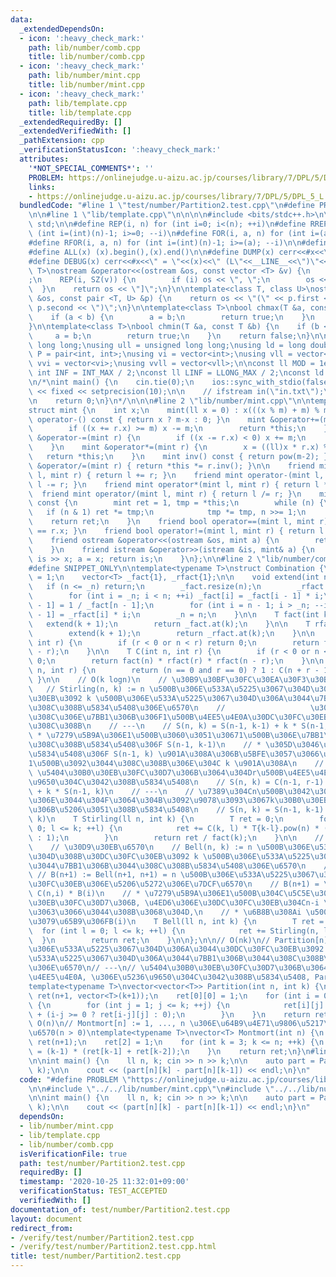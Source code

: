 ```yaml
---
data:
  _extendedDependsOn:
  - icon: ':heavy_check_mark:'
    path: lib/number/comb.cpp
    title: lib/number/comb.cpp
  - icon: ':heavy_check_mark:'
    path: lib/number/mint.cpp
    title: lib/number/mint.cpp
  - icon: ':heavy_check_mark:'
    path: lib/template.cpp
    title: lib/template.cpp
  _extendedRequiredBy: []
  _extendedVerifiedWith: []
  _pathExtension: cpp
  _verificationStatusIcon: ':heavy_check_mark:'
  attributes:
    '*NOT_SPECIAL_COMMENTS*': ''
    PROBLEM: https://onlinejudge.u-aizu.ac.jp/courses/library/7/DPL/5/DPL_5_L
    links:
    - https://onlinejudge.u-aizu.ac.jp/courses/library/7/DPL/5/DPL_5_L
  bundledCode: "#line 1 \"test/number/Partition2.test.cpp\"\n#define PROBLEM \"https://onlinejudge.u-aizu.ac.jp/courses/library/7/DPL/5/DPL_5_L\"\
    \n\n#line 1 \"lib/template.cpp\"\n\n\n\n#include <bits/stdc++.h>\n\nusing namespace\
    \ std;\n\n#define REP(i, n) for (int i=0; i<(n); ++i)\n#define RREP(i, n) for\
    \ (int i=(int)(n)-1; i>=0; --i)\n#define FOR(i, a, n) for (int i=(a); i<(n); ++i)\n\
    #define RFOR(i, a, n) for (int i=(int)(n)-1; i>=(a); --i)\n\n#define SZ(x) ((int)(x).size())\n\
    #define ALL(x) (x).begin(),(x).end()\n\n#define DUMP(x) cerr<<#x<<\" = \"<<(x)<<endl\n\
    #define DEBUG(x) cerr<<#x<<\" = \"<<(x)<<\" (L\"<<__LINE__<<\")\"<<endl;\n\ntemplate<class\
    \ T>\nostream &operator<<(ostream &os, const vector <T> &v) {\n    os << \"[\"\
    ;\n    REP(i, SZ(v)) {\n        if (i) os << \", \";\n        os << v[i];\n  \
    \  }\n    return os << \"]\";\n}\n\ntemplate<class T, class U>\nostream &operator<<(ostream\
    \ &os, const pair <T, U> &p) {\n    return os << \"(\" << p.first << \" \" <<\
    \ p.second << \")\";\n}\n\ntemplate<class T>\nbool chmax(T &a, const T &b) {\n\
    \    if (a < b) {\n        a = b;\n        return true;\n    }\n    return false;\n\
    }\n\ntemplate<class T>\nbool chmin(T &a, const T &b) {\n    if (b < a) {\n   \
    \     a = b;\n        return true;\n    }\n    return false;\n}\n\nusing ll =\
    \ long long;\nusing ull = unsigned long long;\nusing ld = long double;\nusing\
    \ P = pair<int, int>;\nusing vi = vector<int>;\nusing vll = vector<ll>;\nusing\
    \ vvi = vector<vi>;\nusing vvll = vector<vll>;\n\nconst ll MOD = 1e9 + 7;\nconst\
    \ int INF = INT_MAX / 2;\nconst ll LINF = LLONG_MAX / 2;\nconst ld eps = 1e-9;\n\
    \n/*\nint main() {\n    cin.tie(0);\n    ios::sync_with_stdio(false);\n    cout\
    \ << fixed << setprecision(10);\n\n    // ifstream in(\"in.txt\");\n    // cin.rdbuf(in.rdbuf());\n\
    \n    return 0;\n}\n*/\n\n\n#line 2 \"lib/number/mint.cpp\"\n\ntemplate<int m>\n\
    struct mint {\n    int x;\n    mint(ll x = 0) : x(((x % m) + m) % m) {}\n    mint\
    \ operator-() const { return x ? m-x : 0; }\n    mint &operator+=(mint r) {\n\
    \        if ((x += r.x) >= m) x -= m;\n        return *this;\n    }\n    mint\
    \ &operator-=(mint r) {\n        if ((x -= r.x) < 0) x += m;\n        return *this;\n\
    \    }\n    mint &operator*=(mint r) {\n        x = ((ll)x * r.x) % m;\n     \
    \   return *this;\n    }\n    mint inv() const { return pow(m-2); }\n    mint\
    \ &operator/=(mint r) { return *this *= r.inv(); }\n\n    friend mint operator+(mint\
    \ l, mint r) { return l += r; }\n    friend mint operator-(mint l, mint r) { return\
    \ l -= r; }\n    friend mint operator*(mint l, mint r) { return l *= r; }\n  \
    \  friend mint operator/(mint l, mint r) { return l /= r; }\n    mint pow(ll n)\
    \ const {\n        mint ret = 1, tmp = *this;\n        while (n) {\n         \
    \   if (n & 1) ret *= tmp;\n            tmp *= tmp, n >>= 1;\n        }\n    \
    \    return ret;\n    }\n    friend bool operator==(mint l, mint r) { return l.x\
    \ == r.x; }\n    friend bool operator!=(mint l, mint r) { return l.x != r.x; }\n\
    \    friend ostream &operator<<(ostream &os, mint a) {\n        return os << a.x;\n\
    \    }\n    friend istream &operator>>(istream &is, mint& a) {\n        ll x;\
    \ is >> x; a = x; return is;\n    }\n};\n\n#line 2 \"lib/number/comb.cpp\"\n\n\
    #define SNIPPET_ONLY\n\ntemplate<typename T>\nstruct Combination {\n    int _n\
    \ = 1;\n    vector<T> _fact{1}, _rfact{1};\n\n    void extend(int n) {\n     \
    \   if (n <= _n) return;\n        _fact.resize(n);\n        _rfact.resize(n);\n\
    \        for (int i = _n; i < n; ++i) _fact[i] = _fact[i - 1] * i;\n        _rfact[n\
    \ - 1] = 1 / _fact[n - 1];\n        for (int i = n - 1; i > _n; --i) _rfact[i\
    \ - 1] = _rfact[i] * i;\n        _n = n;\n    }\n\n    T fact(int k) {\n     \
    \   extend(k + 1);\n        return _fact.at(k);\n    }\n\n    T rfact(int k) {\n\
    \        extend(k + 1);\n        return _rfact.at(k);\n    }\n\n    T P(int n,\
    \ int r) {\n        if (r < 0 or n < r) return 0;\n        return fact(n) * rfact(n\
    \ - r);\n    }\n\n    T C(int n, int r) {\n        if (r < 0 or n < r) return\
    \ 0;\n        return fact(n) * rfact(r) * rfact(n - r);\n    }\n\n    T H(int\
    \ n, int r) {\n        return (n == 0 and r == 0) ? 1 : C(n + r - 1, r);\n   \
    \ }\n\n    // O(k logn)\n    // \u30B9\u30BF\u30FC\u30EA\u30F3\u30B0\u6570\n \
    \   // Stirling(n, k) := n \u500B\u306E\u533A\u5225\u3067\u304D\u308B\u30DC\u30FC\
    \u30EB\u3092 k \u500B\u306E\u533A\u5225\u3067\u304D\u306A\u3044\u7BB1\u306B\u3044\
    \u308C\u308B\u5834\u5408\u306E\u6570\n    //                   \u305D\u308C\u305E\
    \u308C\u306E\u7BB1\u306B\u306F1\u500B\u4EE5\u4E0A\u30DC\u30FC\u30EB\u3092\u3044\
    \u308C\u308B\n    // ---\n    // S(n, k) = S(n-1, k-1) + k * S(n-1, k)\n    //\
    \ * \u7279\u5B9A\u306E1\u500B\u3060\u3051\u30671\u500B\u306E\u7BB1\u306B\u3044\
    \u308C\u308B\u5834\u5408\u306F S(n-1, k-1)\n    // * \u305D\u3046\u3067\u306A\u3044\
    \u5834\u5408\u306F S(n-1, k) \u901A\u308A\u306B\u5BFE\u3057\u3066\u7279\u5B9A\u306E\
    1\u500B\u3092\u3044\u308C\u308B\u306E\u304C k \u901A\u308A\n    // ---\n    //\
    \ \u5404\u30B0\u30EB\u30FC\u30D7\u306B\u3064\u304Dr\u500B\u4EE5\u4E0A, \u306E\u5236\
    \u9650\u304C\u3042\u308B\u5834\u5408\n    // S(n, k) = C(n-1, r-1) * S(n-r, k-1)\
    \ + k * S(n-1, k)\n    // ---\n    // \u7389\u304Cn\u500B\u3042\u308B\u3046\u3061\
    \u306E\u3044\u304F\u3064\u304B\u3092\u9078\u3093\u3067k\u30B0\u30EB\u30FC\u30D7\
    \u306B\u5206\u3051\u308B\u5834\u5408\n    // S(n, k) = S(n-1, k-1) + (k+1) * S(n-1,\
    \ k)\n    T Stirling(ll n, int k) {\n        T ret = 0;\n        for (int l =\
    \ 0; l <= k; ++l) {\n            ret += C(k, l) * T{k-l}.pow(n) * (l & 1 ? -1\
    \ : 1);\n        }\n        return ret / fact(k);\n    }\n\n    // O(k^2 logn)\n\
    \    // \u30D9\u30EB\u6570\n    // Bell(n, k) := n \u500B\u306E\u533A\u5225\u3067\
    \u304D\u308B\u30DC\u30FC\u30EB\u3092 k \u500B\u306E\u533A\u5225\u3067\u304D\u306A\
    \u3044\u7BB1\u306B\u3044\u308C\u308B\u5834\u5408\u306E\u6570\n    // ---\n   \
    \ // B(n+1) := Bell(n+1, n+1) = n \u500B\u306E\u533A\u5225\u3067\u304D\u308B\u30DC\
    \u30FC\u30EB\u306E\u5206\u5272\u306E\u7DCF\u6570\n    // B(n+1) = \\sum_{i=0}^n\
    \ C(n,i) * B(i)\n    // * \u7279\u5B9A\u306E1\u500B\u304C\u5C5E\u3059\u308B\u30B0\
    \u30EB\u30FC\u30D7\u306B, \u4ED6\u306E\u30DC\u30FC\u30EB\u304Cn-i \u500B\u5165\
    \u3063\u3066\u3044\u308B\u3068\u304D,\n    // * \u6B8B\u308Ai \u500B\u306E\u4E26\
    \u3079\u65B9\u306FB(i)\n    T Bell(ll n, int k) {\n        T ret = 0;\n      \
    \  for (int l = 0; l <= k; ++l) {\n            ret += Stirling(n, l);\n      \
    \  }\n        return ret;\n    }\n\n};\n\n// O(nk)\n// Partition[n][k] := n \u500B\
    \u306E\u533A\u5225\u3067\u304D\u306A\u3044\u30DC\u30FC\u30EB\u3092 k \u500B\u306E\
    \u533A\u5225\u3067\u304D\u306A\u3044\u7BB1\u306B\u3044\u308C\u308B\u5834\u5408\
    \u306E\u6570\n// ---\n// \u5404\u30B0\u30EB\u30FC\u30D7\u306B\u3064\u304D1\u500B\
    \u4EE5\u4E0A, \u306E\u5236\u9650\u304C\u3042\u308B\u5834\u5408, Part[n][k] - Part[n][k-1]\n\
    template<typename T>\nvector<vector<T>> Partition(int n, int k) {\n    vector<vector<T>>\
    \ ret(n+1, vector<T>(k+1));\n    ret[0][0] = 1;\n    for (int i = 0; i <= n; ++i)\
    \ {\n        for (int j = 1; j <= k; ++j) {\n            ret[i][j] = ret[i][j-1]\
    \ + (i-j >= 0 ? ret[i-j][j] : 0);\n        }\n    }\n    return ret;\n}\n\n//\
    \ O(n)\n// Montmort[n] := 1, ..., n \u306E\u64B9\u4E71\u9806\u5217\u306E\u7DCF\
    \u6570(n > 0)\ntemplate<typename T>\nvector<T> Montmort(int n) {\n    vector<T>\
    \ ret(n+1);\n    ret[2] = 1;\n    for (int k = 3; k <= n; ++k) {\n        ret[k]\
    \ = (k-1) * (ret[k-1] + ret[k-2]);\n    }\n    return ret;\n}\n#line 5 \"test/number/Partition2.test.cpp\"\
    \n\nint main() {\n    ll n, k; cin >> n >> k;\n\n    auto part = Partition<mint<MOD>>(n,\
    \ k);\n\n    cout << (part[n][k] - part[n][k-1]) << endl;\n}\n"
  code: "#define PROBLEM \"https://onlinejudge.u-aizu.ac.jp/courses/library/7/DPL/5/DPL_5_L\"\
    \n\n#include \"../../lib/number/mint.cpp\"\n#include \"../../lib/number/comb.cpp\"\
    \n\nint main() {\n    ll n, k; cin >> n >> k;\n\n    auto part = Partition<mint<MOD>>(n,\
    \ k);\n\n    cout << (part[n][k] - part[n][k-1]) << endl;\n}\n"
  dependsOn:
  - lib/number/mint.cpp
  - lib/template.cpp
  - lib/number/comb.cpp
  isVerificationFile: true
  path: test/number/Partition2.test.cpp
  requiredBy: []
  timestamp: '2020-10-25 11:32:01+09:00'
  verificationStatus: TEST_ACCEPTED
  verifiedWith: []
documentation_of: test/number/Partition2.test.cpp
layout: document
redirect_from:
- /verify/test/number/Partition2.test.cpp
- /verify/test/number/Partition2.test.cpp.html
title: test/number/Partition2.test.cpp
---
```

